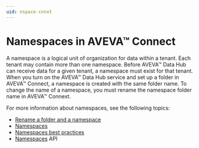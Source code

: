 ```yaml
---
uid: nspace-cnnxt
---
```


# Namespaces in AVEVA™ Connect

A namespace is a logical unit of organization for data within a tenant.  Each tenant may contain more than one namespace. Before AVEVA™ Data Hub can receive data for a given tenant, a namespace must exist for that tenant. When you turn on the AVEVA™ Data Hub service and set up a folder in AVEVA™ Connect, a namespace is created with the same folder name. To change the name of a namespace, you must rename the namespace folder name in AVEVA™ Connext.

For more information about namespaces, see the following topics:

- [Rename a folder and a namespace](xref:rename-folder)
- [Namespaces](xref:ccNamespaces)
- [Namespaces best practices](xref:bpNamespaces)
- [Namespaces](xref:AccountNamespace_1) API
 